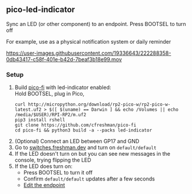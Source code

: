 ## pico-led-indicator

Sync an LED (or other component) to an endpoint. Press BOOTSEL to turn off  

For example, use as a physical notification system or daily reminder 

https://user-images.githubusercontent.com/19336643/222288358-0db43417-c58f-401e-b42d-7beaf3b18e99.mov



### Setup

1. Build [pico-fi](../../../README.md) with led-indicator enabled:  
   Hold BOOTSEL, plug in Pico,
   ```
   curl http://micropython.org/download/rp2-pico-w/rp2-pico-w-latest.uf2 > $([ $(uname) == Darwin ] && echo /Volumes || echo /media/$USER)/RPI-RP2/m.uf2
   pip3 install rshell
   git clone https://github.com/cfreshman/pico-fi
   cd pico-fi && python3 build -a --packs led-indicator
   ```
1. (Optional) Connect an LED between GP17 and GND  
1. Go to [switches.freshman.dev](https://switches.freshman.dev) and turn on `default/default`  
1. If the LED doesn't turn on but you can see new messages in the console, trying flipping the LED
1. If the LED does turn on:
   - Press BOOTSEL to turn it off
   - Confirm `default/default` updates after a few seconds
   - [Edit the endpoint](./__init__.py#L25)
